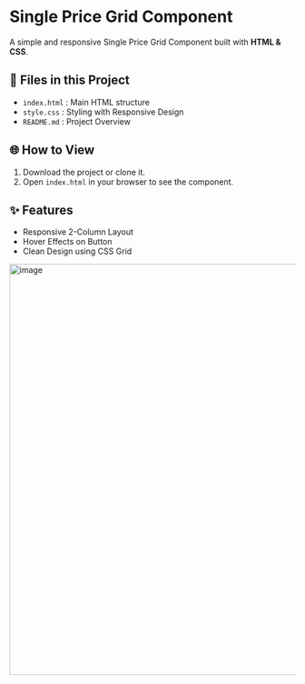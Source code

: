 # Single Price Grid Component 

A simple and responsive Single Price Grid Component built with **HTML & CSS**.

## 📂 Files in this Project
- `index.html` : Main HTML structure
- `style.css`  : Styling with Responsive Design
- `README.md`  : Project Overview

## 🌐 How to View
1. Download the project or clone it.
2. Open `index.html` in your browser to see the component.

## ✨ Features
- Responsive 2-Column Layout
- Hover Effects on Button
- Clean Design using CSS Grid


<img width="1479" height="723" alt="image" src="https://github.com/user-attachments/assets/b562aeed-d078-4420-897e-32fc668cf155" />



